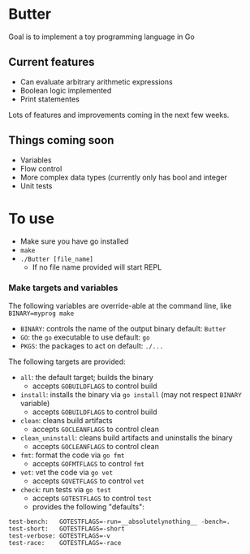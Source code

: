 # Butter

Goal is to implement a toy programming language in Go

## Current features
* Can evaluate arbitrary arithmetic expressions
* Boolean logic implemented
* Print statementes

Lots of features and improvements coming in the next few weeks.

## Things coming soon
* Variables
* Flow control
* More complex data types (currently only has bool and integer
* Unit tests

# To use
* Make sure you have go installed
* `make`
* `./Butter [file_name]`
  * If no file name provided will start REPL

### Make targets and variables

The following variables are override-able at the command line, like
`BINARY=myprog make`

- `BINARY`: controls the name of the output binary
  default: `Butter`
- `GO`: the `go` executable to use
  default: `go`
- `PKGS`: the packages to act on
  default: `./...`

The following targets are provided:

- `all`: the default target; builds the binary
  - accepts `GOBUILDFLAGS` to control build
- `install`: installs the binary via `go install` (may not respect `BINARY`
  variable)
  - accepts `GOBUILDFLAGS` to control build
- `clean`: cleans build artifacts
  - accepts `GOCLEANFLAGS` to control clean
- `clean_uninstall`: cleans build artifacts and uninstalls the binary
  - accepts `GOCLEANFLAGS` to control clean
- `fmt`: format the code via `go fmt`
  - accepts `GOFMTFLAGS` to control `fmt`
- `vet`: vet the code via `go vet`
  - accepts `GOVETFLAGS` to control `vet`
- `check`: run tests via `go test`
  - accepts `GOTESTFLAGS` to control `test`
  - provides the following "defaults":
```
test-bench:   GOTESTFLAGS=-run=__absolutelynothing__ -bench=.
test-short:   GOTESTFLAGS=-short
test-verbose: GOTESTFLAGS=-v
test-race:    GOTESTFLAGS=-race
```
